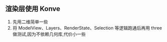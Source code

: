 ## 渲染层使用 Konve

1. 先用二维简单一些
2. 将 ModelView、Layers、RenderState、Selection 等逻辑跑通后再用 three 做测试,因为不依赖几何库,代价小一些
